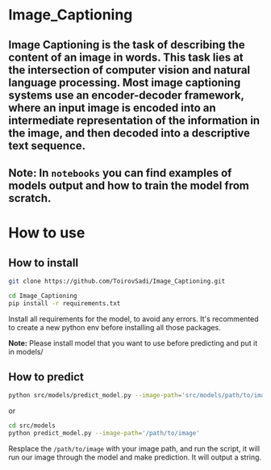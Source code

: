 # Image_Captioning

## Image Captioning is the task of describing the content of an image in words. This task lies at the intersection of computer vision and natural language processing. Most image captioning systems use an encoder-decoder framework, where an input image is encoded into an intermediate representation of the information in the image, and then decoded into a descriptive text sequence.

## Note: In `notebooks` you can find examples of models output and how to train the model from scratch.

# How to use
## How to install
```bash
git clone https://github.com/ToirovSadi/Image_Captioning.git

cd Image_Captioning
pip install -r requirements.txt
```

Install all requirements for the model, to avoid any errors. It's recommented to create a new python env before installing all those packages.


**Note:** Please install model that you want to use before predicting and put it in models/
## How to predict
```bash
python src/models/predict_model.py --image-path='src/models/path/to/image'
```
or 
```bash
cd src/models
python predict_model.py --image-path='/path/to/image'
```

Resplace the `/path/to/image` with your image path, and run the script, it will run our image through the model and make prediction. It will output a string.

